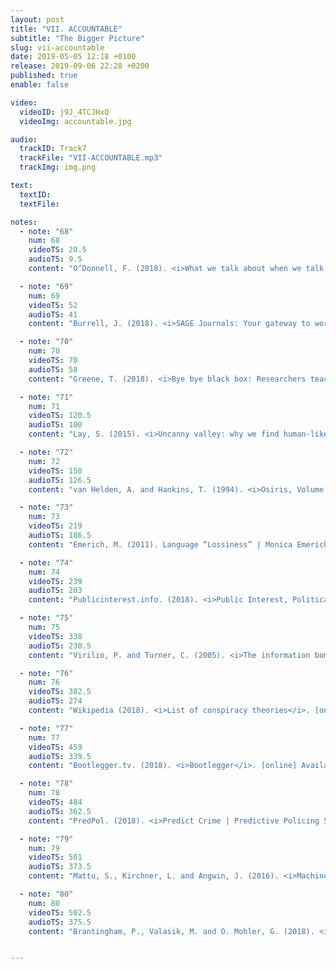 ```yaml
---
layout: post
title: "VII. ACCOUNTABLE"
subtitle: "The Bigger Picture"
slug: vii-accountable
date: 2019-05-05 12:18 +0100
release: 2019-09-06 22:28 +0200
published: true
enable: false

video:
  videoID: j9J_4TCJHxQ
  videoImg: accountable.jpg

audio:
  trackID: Track7
  trackFile: "VII-ACCOUNTABLE.mp3"
  trackImg: img.png

text:
  textID: 
  textFile: 

notes:
  - note: "68"
    num: 68
    videoTS: 20.5
    audioTS: 9.5
    content: "O’Donnell, F. (2018). <i>What we talk about when we talk about fair AI – BBC News Labs – Medium</i>. [online] Medium. Available at&#58; https://medium.com/bbc-news-labs/what-we-talk-about-when-we-talk-about-fair-ai-8c72204f0798 [Accessed 3 Oct. 2018]."

  - note: "69"
    num: 69
    videoTS: 52
    audioTS: 41
    content: "Burrell, J. (2018). <i>SAGE Journals: Your gateway to world-class journal research</i>. [online] Journals.sagepub.com. Available at&#58; http://journals.sagepub.com/doi/10.1177/2053951715622512 [Accessed 3 Oct. 2018]."

  - note: "70"
    num: 70
    videoTS: 70
    audioTS: 58
    content: "Greene, T. (2018). <i>Bye bye black box: Researchers teach AI to explain itself</i>. [online] The Next Web. Available at&#58; https://thenextweb.com/artificial-intelligence/2018/02/27/bye-bye-black-box-researchers-teach-ai-to-explain-itself/ [Accessed 3 Oct. 2018]."

  - note: "71"
    num: 71
    videoTS: 120.5
    audioTS: 100
    content: "Lay, S. (2015). <i>Uncanny valley: why we find human-like robots and dolls so creepy | Stephanie Lay</i>. [online] the Guardian. Available at&#58; https://www.theguardian.com/commentisfree/2015/nov/13/robots-human-uncanny-valley [Accessed 3 Oct. 2018]."

  - note: "72"
    num: 72
    videoTS: 150
    audioTS: 126.5
    content: "van Helden, A. and Hankins, T. (1994). <i>Osiris, Volume 9: Instruments</i>. Chicago: University of Chicago Press Journals."

  - note: "73"
    num: 73
    videoTS: 219
    audioTS: 186.5
    content: "Emerich, M. (2011). Language “Lossiness” | Monica Emerich. [online] <i>Monicaemerich.com</i>. Available at&#58; https://monicaemerich.com/scribal-affair/language-lossiness/ [Accessed 3 Oct. 2018]."

  - note: "74"
    num: 74
    videoTS: 239
    audioTS: 203
    content: "Publicinterest.info. (2018). <i>Public Interest, Political Philosophy and the Study of Public Administration</i>. [online] Available at&#58; http://publicinterest.info/?q=public-interest-political-philosophy-and-study-public-administration [Accessed 3 Oct. 2018]."

  - note: "75"
    num: 75
    videoTS: 338
    audioTS: 230.5
    content: "Virilio, P. and Turner, C. (2005). <i>The information bomb</i>. London: Verso, p.108."

  - note: "76"
    num: 76
    videoTS: 382.5
    audioTS: 274
    content: "Wikipedia (2018). <i>List of conspiracy theories</i>. [online] En.wikipedia.org. Available at&#58; https://en.wikipedia.org/wiki/List_of_conspiracy_theories [Accessed 3 Oct. 2018]."

  - note: "77"
    num: 77
    videoTS: 459
    audioTS: 339.5
    content: "Bootlegger.tv. (2018). <i>Bootlegger</i>. [online] Available at&#58; https://bootlegger.tv/ [Accessed 3 Oct. 2018]."

  - note: "78"
    num: 78
    videoTS: 484
    audioTS: 362.5
    content: "PredPol. (2018). <i>Predict Crime | Predictive Policing Software | PredPol</i>. [online] Available at&#58; http://www.predpol.com/ [Accessed 3 Oct. 2018]."

  - note: "79"
    num: 79
    videoTS: 501
    audioTS: 373.5
    content: "Mattu, S., Kirchner, L. and Angwin, J. (2016). <i>Machine Bias — ProPublica</i>. [online] ProPublica. Available at&#58; https://www.propublica.org/article/machine-bias-risk-assessments-in-criminal-sentencing [Accessed 3 Oct. 2018]."

  - note: "80"
    num: 80
    videoTS: 502.5
    audioTS: 375.5
    content: "Brantingham, P., Valasik, M. and O. Mohler, G. (2018). <i>Does Predictive Policing Lead to Biased Arrests? Results From a Randomized Controlled Trial</i>. [online] Tandfonline. Available at&#58; https://www.tandfonline.com/doi/full/10.1080/2330443X.2018.1438940 [Accessed 3 Oct. 2018]." 


---
```

